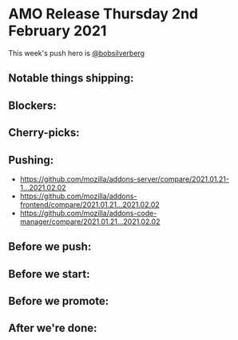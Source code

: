 # AMO Release Thursday 2nd February 2021

This week's push hero is [@bobsilverberg](https://github.com/bobsilverberg)

## Notable things shipping:

## Blockers:

## Cherry-picks:

<!-- Link to the actual commits, NOT merge commits. The commits need to appear
in chronological order so that `git cherry-pick` will apply them correctly. -->

## Pushing:

- https://github.com/mozilla/addons-server/compare/2021.01.21-1...2021.02.02
- https://github.com/mozilla/addons-frontend/compare/2021.01.21...2021.02.02
- https://github.com/mozilla/addons-code-manager/compare/2021.01.21...2021.02.02

## Before we push:

## Before we start:

## Before we promote:

## After we're done:
